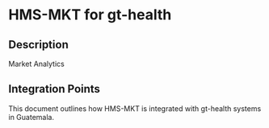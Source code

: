 # HMS-MKT for gt-health

## Description

Market Analytics

## Integration Points

This document outlines how HMS-MKT is integrated with gt-health systems in Guatemala.
